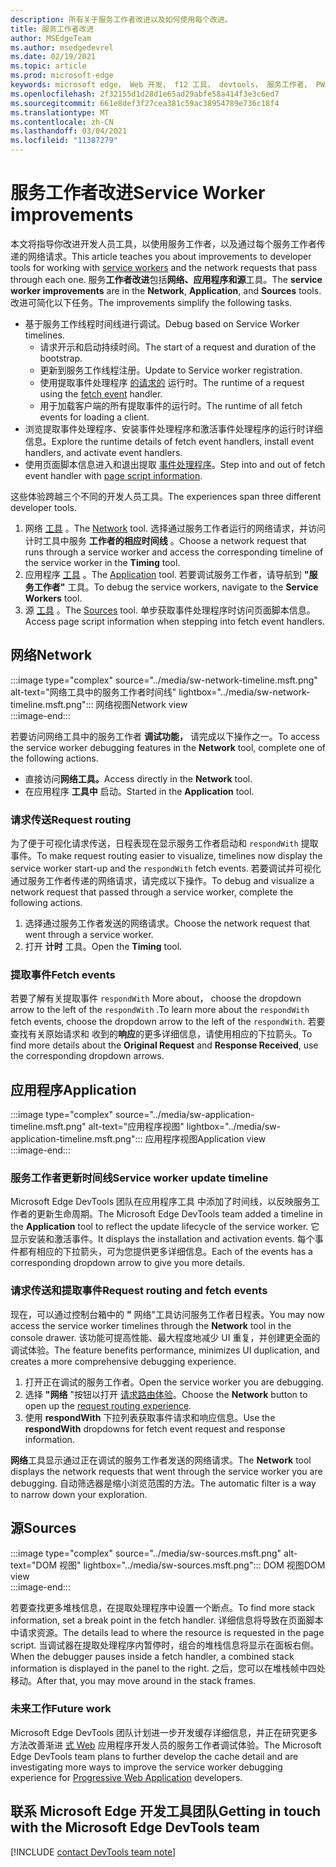 ```yaml
---
description: 所有关于服务工作者改进以及如何使用每个改进。
title: 服务工作者改进
author: MSEdgeTeam
ms.author: msedgedevrel
ms.date: 02/19/2021
ms.topic: article
ms.prod: microsoft-edge
keywords: microsoft edge， Web 开发， f12 工具， devtools， 服务工作者， PWA
ms.openlocfilehash: 2f32155d1d28d1e65ad29abfe58a414f3e3c6ed7
ms.sourcegitcommit: 661e8def3f27cea381c59ac38954789e736c18f4
ms.translationtype: MT
ms.contentlocale: zh-CN
ms.lasthandoff: 03/04/2021
ms.locfileid: "11387279"
---
```

# <a name="service-worker-improvements"></a><span data-ttu-id="d83a4-104">服务工作者改进</span><span class="sxs-lookup"><span data-stu-id="d83a4-104">Service Worker improvements</span></span>  

<span data-ttu-id="d83a4-105">本文将指导你改进开发人员工具，以使用服务工作者，以及[][MdnServiceWorkerApi]通过每个服务工作者传递的网络请求。</span><span class="sxs-lookup"><span data-stu-id="d83a4-105">This article teaches you about improvements to developer tools for working with [service workers][MdnServiceWorkerApi] and the network requests that pass through each one.</span></span>  <span data-ttu-id="d83a4-106">服务**工作者改进**包括**网络、应用程序和源**工具。</span><span class="sxs-lookup"><span data-stu-id="d83a4-106">The **service worker improvements** are in the **Network**, **Application**, and **Sources** tools.</span></span>  <span data-ttu-id="d83a4-107">改进可简化以下任务。</span><span class="sxs-lookup"><span data-stu-id="d83a4-107">The improvements simplify the following tasks.</span></span>  

*   <span data-ttu-id="d83a4-108">基于服务工作线程时间线进行调试。</span><span class="sxs-lookup"><span data-stu-id="d83a4-108">Debug based on Service Worker timelines.</span></span>  
    *   <span data-ttu-id="d83a4-109">请求开示和启动持续时间。</span><span class="sxs-lookup"><span data-stu-id="d83a4-109">The start of a request and duration of the bootstrap.</span></span>  
    *   <span data-ttu-id="d83a4-110">更新到服务工作线程注册。</span><span class="sxs-lookup"><span data-stu-id="d83a4-110">Update to Service worker registration.</span></span>  
    *   <span data-ttu-id="d83a4-111">使用提取事件处理程序 [的请求的][MdnFetchEvent] 运行时。</span><span class="sxs-lookup"><span data-stu-id="d83a4-111">The runtime of a request using the [fetch event][MdnFetchEvent] handler.</span></span>  
    *   <span data-ttu-id="d83a4-112">用于加载客户端的所有提取事件的运行时。</span><span class="sxs-lookup"><span data-stu-id="d83a4-112">The runtime of all fetch events for loading a client.</span></span>  
*   <span data-ttu-id="d83a4-113">浏览提取事件处理程序、安装事件处理程序和激活事件处理程序的运行时详细信息。</span><span class="sxs-lookup"><span data-stu-id="d83a4-113">Explore the runtime details of fetch event handlers, install event handlers, and activate event handlers.</span></span>  
*   <span data-ttu-id="d83a4-114">使用页面脚本信息进入和退出提取 [事件处理程序](#sources)。</span><span class="sxs-lookup"><span data-stu-id="d83a4-114">Step into and out of fetch event handler with [page script information](#sources).</span></span>  
    
<span data-ttu-id="d83a4-115">这些体验跨越三个不同的开发人员工具。</span><span class="sxs-lookup"><span data-stu-id="d83a4-115">The experiences span three different developer tools.</span></span>  

1.  <span data-ttu-id="d83a4-116">网络 [工具](#network) 。</span><span class="sxs-lookup"><span data-stu-id="d83a4-116">The [Network](#network) tool.</span></span>  <span data-ttu-id="d83a4-117">选择通过服务工作者运行的网络请求，并访问计时工具中服务 **工作者的相应时间线** 。</span><span class="sxs-lookup"><span data-stu-id="d83a4-117">Choose a network request that runs through a service worker and access the corresponding timeline of the service worker in the **Timing** tool.</span></span>  
1.  <span data-ttu-id="d83a4-118">应用程序 [工具](#application) 。</span><span class="sxs-lookup"><span data-stu-id="d83a4-118">The [Application](#application) tool.</span></span>  <span data-ttu-id="d83a4-119">若要调试服务工作者，请导航到 **"服务工作者"** 工具。</span><span class="sxs-lookup"><span data-stu-id="d83a4-119">To debug the service workers, navigate to the **Service Workers** tool.</span></span>  
1.  <span data-ttu-id="d83a4-120">源 [工具](#sources) 。</span><span class="sxs-lookup"><span data-stu-id="d83a4-120">The [Sources](#sources) tool.</span></span>  <span data-ttu-id="d83a4-121">单步获取事件处理程序时访问页面脚本信息。</span><span class="sxs-lookup"><span data-stu-id="d83a4-121">Access page script information when stepping into fetch event handlers.</span></span>  
    
## <a name="network"></a><span data-ttu-id="d83a4-122">网络</span><span class="sxs-lookup"><span data-stu-id="d83a4-122">Network</span></span>  

:::image type="complex" source="../media/sw-network-timeline.msft.png" alt-text="网络工具中的服务工作者时间线" lightbox="../media/sw-network-timeline.msft.png":::
   <span data-ttu-id="d83a4-124">网络视图</span><span class="sxs-lookup"><span data-stu-id="d83a4-124">Network view</span></span>  
:::image-end:::  

<span data-ttu-id="d83a4-125">若要访问网络工具中的服务工作者 **调试功能，** 请完成以下操作之一。</span><span class="sxs-lookup"><span data-stu-id="d83a4-125">To access the service worker debugging features in the **Network** tool, complete one of the following actions.</span></span>  

*   <span data-ttu-id="d83a4-126">直接访问**网络工具。**</span><span class="sxs-lookup"><span data-stu-id="d83a4-126">Access directly in the **Network** tool.</span></span>  
*   <span data-ttu-id="d83a4-127">在应用程序 **工具中** 启动。</span><span class="sxs-lookup"><span data-stu-id="d83a4-127">Started in the **Application** tool.</span></span>  
    
### <a name="request-routing"></a><span data-ttu-id="d83a4-128">请求传送</span><span class="sxs-lookup"><span data-stu-id="d83a4-128">Request routing</span></span>  

<span data-ttu-id="d83a4-129">为了便于可视化请求传送，日程表现在显示服务工作者启动和 `respondWith` 提取事件。</span><span class="sxs-lookup"><span data-stu-id="d83a4-129">To make request routing easier to visualize, timelines now display the service worker start-up and the `respondWith` fetch events.</span></span>  <span data-ttu-id="d83a4-130">若要调试并可视化通过服务工作者传递的网络请求，请完成以下操作。</span><span class="sxs-lookup"><span data-stu-id="d83a4-130">To debug and visualize a network request that passed through a service worker, complete the following actions.</span></span>  

1.  <span data-ttu-id="d83a4-131">选择通过服务工作者发送的网络请求。</span><span class="sxs-lookup"><span data-stu-id="d83a4-131">Choose the network request that went through a service worker.</span></span>  
1.  <span data-ttu-id="d83a4-132">打开 **计时** 工具。</span><span class="sxs-lookup"><span data-stu-id="d83a4-132">Open the **Timing** tool.</span></span>  
    
### <a name="fetch-events"></a><span data-ttu-id="d83a4-133">提取事件</span><span class="sxs-lookup"><span data-stu-id="d83a4-133">Fetch events</span></span>  

<span data-ttu-id="d83a4-134">若要了解有关提取事件 `respondWith` More about， choose the dropdown arrow to the left of the `respondWith` .</span><span class="sxs-lookup"><span data-stu-id="d83a4-134">To learn more about the `respondWith` fetch events, choose the dropdown arrow to the left of the `respondWith`.</span></span>  <span data-ttu-id="d83a4-135">若要查找有关原始请求和 收到的**响应**的更多详细信息，请使用相应的下拉箭头。</span><span class="sxs-lookup"><span data-stu-id="d83a4-135">To find more details about the **Original Request** and **Response Received**, use the corresponding dropdown arrows.</span></span>  

## <a name="application"></a><span data-ttu-id="d83a4-136">应用程序</span><span class="sxs-lookup"><span data-stu-id="d83a4-136">Application</span></span>  

:::image type="complex" source="../media/sw-application-timeline.msft.png" alt-text="应用程序视图" lightbox="../media/sw-application-timeline.msft.png":::
   <span data-ttu-id="d83a4-138">应用程序视图</span><span class="sxs-lookup"><span data-stu-id="d83a4-138">Application view</span></span>  
:::image-end:::  

### <a name="service-worker-update-timeline"></a><span data-ttu-id="d83a4-139">服务工作者更新时间线</span><span class="sxs-lookup"><span data-stu-id="d83a4-139">Service worker update timeline</span></span>  

<span data-ttu-id="d83a4-140">Microsoft Edge DevTools 团队在应用程序工具 中添加了时间线，以反映服务工作者的更新生命周期。</span><span class="sxs-lookup"><span data-stu-id="d83a4-140">The Microsoft Edge DevTools team added a timeline in the **Application** tool to reflect the update lifecycle of the service worker.</span></span>  <span data-ttu-id="d83a4-141">它显示安装和激活事件。</span><span class="sxs-lookup"><span data-stu-id="d83a4-141">It displays the installation and activation events.</span></span>  <span data-ttu-id="d83a4-142">每个事件都有相应的下拉箭头，可为您提供更多详细信息。</span><span class="sxs-lookup"><span data-stu-id="d83a4-142">Each of the events has a corresponding dropdown arrow to give you more details.</span></span>  

### <a name="request-routing-and-fetch-events"></a><span data-ttu-id="d83a4-143">请求传送和提取事件</span><span class="sxs-lookup"><span data-stu-id="d83a4-143">Request routing and fetch events</span></span>  

<span data-ttu-id="d83a4-144">现在，可以通过控制台箱中的 **"** 网络"工具访问服务工作者日程表。</span><span class="sxs-lookup"><span data-stu-id="d83a4-144">You may now access the service worker timelines through the **Network** tool in the console drawer.</span></span>  <span data-ttu-id="d83a4-145">该功能可提高性能、最大程度地减少 UI 重复，并创建更全面的调试体验。</span><span class="sxs-lookup"><span data-stu-id="d83a4-145">The feature benefits performance, minimizes UI duplication, and creates a more comprehensive debugging experience.</span></span>  

1.  <span data-ttu-id="d83a4-146">打开正在调试的服务工作者。</span><span class="sxs-lookup"><span data-stu-id="d83a4-146">Open the service worker you are debugging.</span></span>  
1.  <span data-ttu-id="d83a4-147">选择 **"网络** "按钮以打开 [请求路由体验](#network)。</span><span class="sxs-lookup"><span data-stu-id="d83a4-147">Choose the **Network** button to open up the [request routing experience](#network).</span></span>  
1.  <span data-ttu-id="d83a4-148">使用 **respondWith** 下拉列表获取事件请求和响应信息。</span><span class="sxs-lookup"><span data-stu-id="d83a4-148">Use the **respondWith** dropdowns for fetch event request and response information.</span></span>  

<span data-ttu-id="d83a4-149">**网络**工具显示通过正在调试的服务工作者发送的网络请求。</span><span class="sxs-lookup"><span data-stu-id="d83a4-149">The **Network** tool displays the network requests that went through the service worker you are debugging.</span></span>  <span data-ttu-id="d83a4-150">自动筛选器是缩小浏览范围的方法。</span><span class="sxs-lookup"><span data-stu-id="d83a4-150">The automatic filter is a way to narrow down your exploration.</span></span>

## <a name="sources"></a><span data-ttu-id="d83a4-151">源</span><span class="sxs-lookup"><span data-stu-id="d83a4-151">Sources</span></span>  

:::image type="complex" source="../media/sw-sources.msft.png" alt-text="DOM 视图" lightbox="../media/sw-sources.msft.png":::
   <span data-ttu-id="d83a4-153">DOM 视图</span><span class="sxs-lookup"><span data-stu-id="d83a4-153">DOM view</span></span>  
:::image-end:::  

<span data-ttu-id="d83a4-154">若要查找更多堆栈信息，在提取处理程序中设置一个断点。</span><span class="sxs-lookup"><span data-stu-id="d83a4-154">To find more stack information, set a break point in the fetch handler.</span></span>  <span data-ttu-id="d83a4-155">详细信息将导致在页面脚本中请求资源。</span><span class="sxs-lookup"><span data-stu-id="d83a4-155">The details lead to where the resource is requested in the page script.</span></span>  <span data-ttu-id="d83a4-156">当调试器在提取处理程序内暂停时，组合的堆栈信息将显示在面板右侧。</span><span class="sxs-lookup"><span data-stu-id="d83a4-156">When the debugger pauses inside a fetch handler, a combined stack information is displayed in the panel to the right.</span></span>  <span data-ttu-id="d83a4-157">之后，您可以在堆栈帧中四处移动。</span><span class="sxs-lookup"><span data-stu-id="d83a4-157">After that, you may move around in the stack frames.</span></span>  

### <a name="future-work"></a><span data-ttu-id="d83a4-158">未来工作</span><span class="sxs-lookup"><span data-stu-id="d83a4-158">Future work</span></span>  

<span data-ttu-id="d83a4-159">Microsoft Edge DevTools 团队计划进一步开发缓存详细信息，并正在研究更多方法改善渐进 [式 Web][MdnProgressiveWebApps] 应用程序开发人员的服务工作者调试体验。</span><span class="sxs-lookup"><span data-stu-id="d83a4-159">The Microsoft Edge DevTools team plans to further develop the cache detail and are investigating more ways to improve the service worker debugging experience for [Progressive Web Application][MdnProgressiveWebApps] developers.</span></span>  

## <a name="getting-in-touch-with-the-microsoft-edge-devtools-team"></a><span data-ttu-id="d83a4-160">联系 Microsoft Edge 开发工具团队</span><span class="sxs-lookup"><span data-stu-id="d83a4-160">Getting in touch with the Microsoft Edge DevTools team</span></span>  

[!INCLUDE [contact DevTools team note](../includes/contact-devtools-team-note.md)]  

<!-- links -->  

[MdnFetchEvent]: https://developer.mozilla.org/docs/Web/API/FetchEvent "FetchEvent |MDN"  
[MdnProgressiveWebApps]: https://developer.mozilla.org/docs/Web/Progressive_web_apps "渐进式 Web (PWA) |MDN"  
[MdnServiceWorkerApi]: https://developer.mozilla.org/docs/Web/API/Service_Worker_API "服务工作 API |MDN"  
